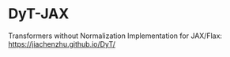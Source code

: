# DyT-JAX
Transformers without Normalization Implementation for JAX/Flax: https://jiachenzhu.github.io/DyT/
